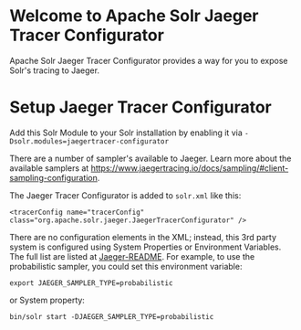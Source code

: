 <!--
  Licensed to the Apache Software Foundation (ASF) under one or more
  contributor license agreements.  See the NOTICE file distributed with
  this work for additional information regarding copyright ownership.
  The ASF licenses this file to You under the Apache License, Version 2.0
  (the "License"); you may not use this file except in compliance with
  the License.  You may obtain a copy of the License at

      http://www.apache.org/licenses/LICENSE-2.0

  Unless required by applicable law or agreed to in writing, software
  distributed under the License is distributed on an "AS IS" BASIS,
  WITHOUT WARRANTIES OR CONDITIONS OF ANY KIND, either express or implied.
  See the License for the specific language governing permissions and
  limitations under the License.
-->

Welcome to Apache Solr Jaeger Tracer Configurator
========

Apache Solr Jaeger Tracer Configurator provides a way for you to expose Solr's tracing to Jaeger.

# Setup Jaeger Tracer Configurator

Add this Solr Module to your Solr installation by enabling it via `-Dsolr.modules=jaegertracer-configurator`

There are a number of sampler's available to Jaeger.  Learn more about the available samplers at https://www.jaegertracing.io/docs/sampling/#client-sampling-configuration.

The Jaeger Tracer Configurator is added to `solr.xml` like this:

```
<tracerConfig name="tracerConfig" class="org.apache.solr.jaeger.JaegerTracerConfigurator" />
```

There are no configuration elements in the XML; instead, this 3rd party system is configured using System Properties or Environment Variables.  The full list are listed at [Jaeger-README](https://github.com/jaegertracing/jaeger-client-java/blob/master/jaeger-core/README.md).
For example, to use the probabilistic sampler, you could set this environment variable:

```
export JAEGER_SAMPLER_TYPE=probabilistic
```

or System property:

```
bin/solr start -DJAEGER_SAMPLER_TYPE=probabilistic
```
